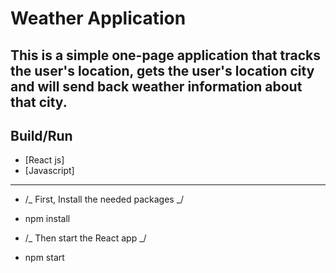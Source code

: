 
# Weather Application


## This is a simple one-page application that tracks the user's location, gets the user's location city and will send back weather information about that city.


 ## Build/Run
- [React js]
- [Javascript]

---

- /_ First, Install the needed packages _/
- npm install

- /_ Then start the React app _/
- npm start


